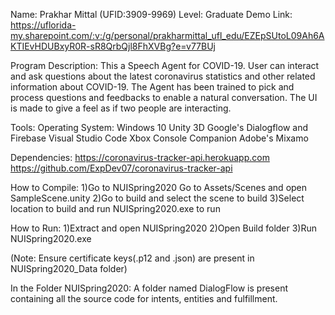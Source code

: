 Name: Prakhar Mittal (UFID:3909-9969)
Level: Graduate
Demo Link: https://uflorida-my.sharepoint.com/:v:/g/personal/prakharmittal_ufl_edu/EZEpSUtoL09Ah6AKTIEvHDUBxyR0R-sR8QrbQjl8FhXVBg?e=v77BUj

Program Description: 
This a Speech Agent for COVID-19. User can interact and ask questions about the latest coronavirus statistics and other related information about COVID-19.
The Agent has been trained to pick and process questions and feedbacks to enable a natural conversation. The UI is made to give a feel as if two people are interacting.

Tools:
Operating System: Windows 10
Unity 3D
Google's Dialogflow and Firebase
Visual Studio Code
Xbox Console Companion
Adobe's Mixamo

Dependencies:
https://coronavirus-tracker-api.herokuapp.com
https://github.com/ExpDev07/coronavirus-tracker-api

How to Compile:
1)Go to NUISpring2020 Go to Assets/Scenes and open SampleScene.unity
2)Go to build and select the scene to build
3)Select location to build and run NUISpring2020.exe to run

How to Run:
1)Extract and open NUISpring2020
2)Open Build folder
3)Run NUISpring2020.exe

(Note: Ensure certificate keys(.p12 and .json) are present in NUISpring2020_Data folder)

In the Folder NUISpring2020:
A folder named DialogFlow is present containing all the source code for intents, entities and fulfillment.

